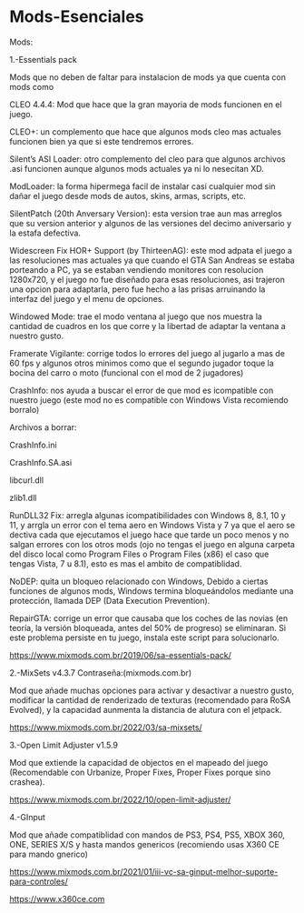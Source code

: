 # Mods-Esenciales
Mods: 

1.-Essentials pack

Mods que no deben de faltar para instalacion de mods ya que cuenta con mods como

CLEO 4.4.4: Mod que hace que la gran mayoria de mods funcionen en el juego.

CLEO+: un complemento que hace que algunos mods cleo mas actuales funcionen bien ya que si este tendremos errores. 

Silent’s ASI Loader: otro complemento del cleo para que algunos archivos .asi funcionen aunque algunos mods actuales ya ni lo nesecitan XD.

ModLoader: la forma hipermega facil de instalar casi cualquier mod sin dañar el juego desde mods de autos, skins, armas, scripts, etc.

SilentPatch (20th Anversary Version): esta version trae aun mas arreglos que su version anterior y algunos de las versiones del decimo aniversario y la estafa defectiva.

Widescreen Fix HOR+ Support (by ThirteenAG): este mod adpata el juego a las resoluciones mas actuales ya que cuando el GTA San Andreas se estaba porteando a PC, ya se estaban vendiendo monitores con resolucion 1280x720, y el juego no fue diseñado para esas resoluciones, asi trajeron una opcion para adaptarla, pero fue hecho a las prisas arruinando la interfaz del juego y el menu de opciones.

Windowed Mode: trae el modo ventana al juego que nos muestra la cantidad de cuadros en los que corre y la libertad de adaptar la ventana a nuestro gusto.

Framerate Vigilante: corrige todos lo errores del juego al jugarlo a mas de 60 fps y algunos otros minimos como que el segundo jugador toque la bocina del carro o moto (funcional con el mod de 2 jugadores) 

CrashInfo: nos ayuda a buscar el error de que mod es icompatible con nuestro juego (este mod no es compatible con Windows Vista recomiendo borralo)

Archivos a borrar:

CrashInfo.ini

CrashInfo.SA.asi

libcurl.dll

zlib1.dll

RunDLL32 Fix: arregla algunas icompatibilidades con Windows 8, 8.1, 10 y 11, y arrgla un error con el tema aero en Windows Vista y 7 ya que el aero se dectiva cada que ejecutamos el juego hace que tarde un poco menos y no salgan errores con los otros mods (ojo no tengas el juego en alguna carpeta del disco local como Program Files o Program Files (x86) el caso que tengas Vista, 7 u 8.1), esto es mas el ambito de compatiblidad.

NoDEP: quita un bloqueo relacionado con Windows, Debido a ciertas funciones de algunos mods, Windows termina bloqueándolos mediante una protección, llamada DEP (Data Execution Prevention).

RepairGTA: corrige un error que causaba que los coches de las novias (en teoría, la versión bloqueada, antes del 50% de progreso) se eliminaran. Si este problema persiste en tu juego, instala este script para solucionarlo.

https://www.mixmods.com.br/2019/06/sa-essentials-pack/

2.-MixSets v4.3.7 Contraseña:(mixmods.com.br)

Mod que añade muchas opciones para activar y desactivar a nuestro gusto, modificar la cantidad de renderizado de texturas (recomendado para RoSA Evolved), y la capacidad aunmenta la distancia de alutura con el jetpack.

https://www.mixmods.com.br/2022/03/sa-mixsets/

3.-Open Limit Adjuster v1.5.9

Mod que extiende la capacidad de objectos en el mapeado del juego (Recomendable con Urbanize, Proper Fixes, Proper Fixes porque sino crashea).

https://www.mixmods.com.br/2022/10/open-limit-adjuster/


4.-GInput

Mod que añade compatiblidad con mandos de PS3, PS4, PS5, XBOX 360, ONE, SERIES X/S y hasta mandos genericos (recomiendo usas X360 CE para mando gnerico)

https://www.mixmods.com.br/2021/01/iii-vc-sa-ginput-melhor-suporte-para-controles/

https://www.x360ce.com
